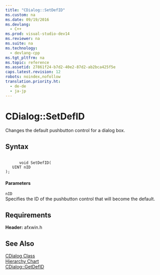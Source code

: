 ```yaml
---
title: "CDialog::SetDefID"
ms.custom: na
ms.date: 09/19/2016
ms.devlang: 
  - C++
ms.prod: visual-studio-dev14
ms.reviewer: na
ms.suite: na
ms.technology: 
  - devlang-cpp
ms.tgt_pltfrm: na
ms.topic: reference
ms.assetid: 27861f24-b7d2-40e2-87d2-ab2bca425f5e
caps.latest.revision: 12
robots: noindex,nofollow
translation.priority.ht: 
  - de-de
  - ja-jp
---
```

# CDialog::SetDefID
Changes the default pushbutton control for a dialog box.  
  
## Syntax  
  
```  
  
      void SetDefID(  
   UINT nID   
);  
```  
  
#### Parameters  
 `nID`  
 Specifies the ID of the pushbutton control that will become the default.  
  
## Requirements  
 **Header:** afxwin.h  
  
## See Also  
 [CDialog Class](../vs140/CDialog-Class.md)   
 [Hierarchy Chart](../vs140/Hierarchy-Chart.md)   
 [CDialog::GetDefID](../vs140/CDialog--GetDefID.md)